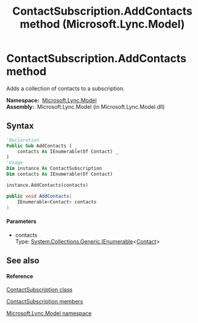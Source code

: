﻿---
title: ContactSubscription.AddContacts method  (Microsoft.Lync.Model)
TOCTitle: 'AddContacts method '
ms:assetid: M:Microsoft.Lync.Model.ContactSubscription.AddContacts(System.Collections.Generic.IEnumerable{Microsoft.Lync.Model.Contact})_DI_3_UC_OCS14MrefLyncWPF
ms:mtpsurl: https://msdn.microsoft.com/en-us/library/microsoft.lync.model.contactsubscription.addcontacts(v=office.15)
ms:contentKeyID: 48601558
ms.date: 07/28/2014
mtps_version: v=office.15
f1_keywords:
- Microsoft.Lync.Model.ContactSubscription.AddContacts
dev_langs:
- CSharp
- JScript
- VB
- other
---

# ContactSubscription.AddContacts method

Adds a collection of contacts to a subscription.

**Namespace:**  [Microsoft.Lync.Model](microsoft-lync-model-namespace_2.md)  
**Assembly:**  Microsoft.Lync.Model (in Microsoft.Lync.Model.dll)

## Syntax

``` vb
'Declaration
Public Sub AddContacts ( _
    contacts As IEnumerable(Of Contact) _
)
'Usage
Dim instance As ContactSubscription
Dim contacts As IEnumerable(Of Contact)

instance.AddContacts(contacts)
```

``` csharp
public void AddContacts(
    IEnumerable<Contact> contacts
)
```

#### Parameters

  - contacts  
    Type: [System.Collections.Generic.IEnumerable](http://msdn2.microsoft.com/en-us/library/9eekhta0)\<[Contact](contact-class-microsoft-lync-model_2.md)\>  

## See also

#### Reference

[ContactSubscription class](contactsubscription-class-microsoft-lync-model_2.md)

[ContactSubscription members](contactsubscription-members-microsoft-lync-model_2.md)

[Microsoft.Lync.Model namespace](microsoft-lync-model-namespace_2.md)

